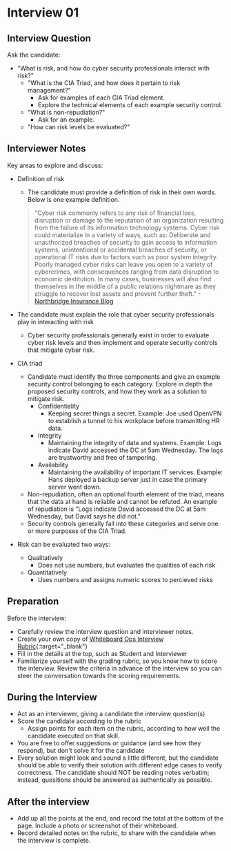 # Interview 01

## Interview Question

 Ask the candidate: 
  - "What is risk, and how do cyber security professionals interact with risk?"
    - "What is the CIA Triad, and how does it pertain to risk management?"
      - Ask for examples of each CIA Triad element.
      - Explore the technical elements of each example security control.
    - "What is non-repudiation?"
      - Ask for an example.
    - "How can risk levels be evaluated?"

## Interviewer Notes

Key areas to explore and discuss:
- Definition of risk
  - The candidate must provide a definition of risk in their own words. Below is one example definition.

  > "Cyber risk commonly refers to any risk of financial loss, disruption or damage to the reputation of an organization resulting from the failure of its information technology systems. Cyber risk could materialize in a variety of ways, such as: Deliberate and unauthorized breaches of security to gain access to information systems, unintentional or accidental breaches of security, or operational IT risks due to factors such as poor system integrity. Poorly managed cyber risks can leave you open to a variety of cybercrimes, with consequences ranging from data disruption to economic destitution. In many cases, businesses will also find themselves in the middle of a public relations nightmare as they struggle to recover lost assets and prevent further theft." -[Northbridge Insurance Blog](https://www.nbins.com/blog/cyber-risk/what-is-cyber-risk-2/)

- The candidate must explain the role that cyber security professionals play in interacting with risk
  - Cyber security professionals generally exist in order to evaluate cyber risk levels and then implement and operate security controls that mitigate cyber risk.
- CIA triad
  - Candidate must identify the three components and give an example security control belonging to each category. Explore in depth the proposed security controls, and how they work as a solution to mitigate risk.
    - Confidentiality
      - Keeping secret things a secret. Example: Joe used OpenVPN to establish a tunnel to his workplace before transmitting HR data.
    - Integrity
      - Maintaining the integrity of data and systems. Example: Logs indicate David accessed the DC at 5am Wednesday. The logs are trustworthy and free of tampering.
    - Availability
      - Maintaining the availability of important IT services. Example: Hans deployed a backup server just in case the primary server went down.
  - Non-repudiation, often an optional fourth element of the triad, means that the data at hand is reliable and cannot be refuted. An example of repudiation is "Logs indicate David accessed the DC at 5am Wednesday, but David says he did not."
  - Security controls generally fall into these categories and serve one or more purposes of the CIA Triad. 
- Risk can be evaluated two ways:
  - Qualitatively
    - Does not use numbers, but evaluates the qualities of each risk
  - Quantitatively
    - Uses numbers and assigns numeric scores to percieved risks

## Preparation

Before the interview:
- Carefully review the interview question and interviewer notes.
- Create your own copy of [Whiteboard Ops Interview Rubric](https://docs.google.com/spreadsheets/d/1scthkmARfzAFZrSYAp6LA2coOaoWUWbSzMbtIU4jcHw/edit#gid=1422288328){:target="_blank"}
- Fill in the details at the top, such as Student and Interviewer
- Familiarize yourself with the grading rubric, so you know how to score the interview. Review the criteria in advance of the interview so you can steer the conversation towards the scoring requirements.

## During the Interview

- Act as an interviewer, giving a candidate the interview question(s)
- Score the candidate according to the rubric
  - Assign points for each item on the rubric, according to how well the candidate executed on that skill.
- You are free to offer suggestions or guidance (and see how they respond),  but don't solve it for the candidate
- Every solution might look and sound a little different, but the candidate should be able to verify their solution with different edge cases to verify correctness. The candidate should NOT be reading notes verbatim; instead, quesitions should be answered as authentically as possible.

## After the interview

- Add up all the points at the end, and record the total at the bottom of the page. Include a photo or screenshot of their whiteboard.
- Record detailed notes on the rubric, to share with the candidate when the interview is complete.
